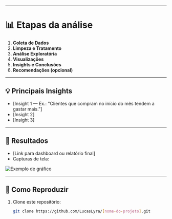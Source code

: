 
---

# 📊 **Etapas da análise**

1. **Coleta de Dados**
2. **Limpeza e Tratamento**
3. **Análise Exploratória**
4. **Visualizações**
5. **Insights e Conclusões**
6. **Recomendações (opcional)**

---

## 💡 **Principais Insights**
- [Insight 1 — Ex.: "Clientes que compram no início do mês tendem a gastar mais."]
- [Insight 2]
- [Insight 3]

---

## 📌 **Resultados**
- [Link para dashboard ou relatório final]  
- Capturas de tela:
  
![Exemplo de gráfico](link_da_imagem)

---

## 🚀 **Como Reproduzir**
1. Clone este repositório:
   ```bash
   git clone https://github.com/LucasLyra/[nome-do-projeto].git
